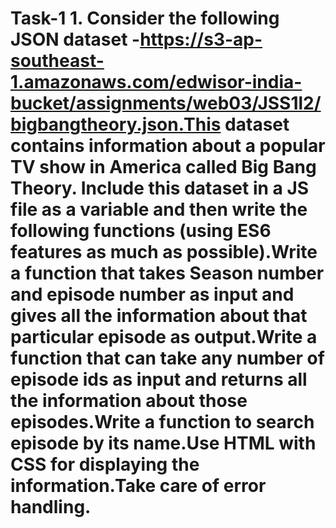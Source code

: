 # Task-1 1. Consider the following JSON dataset -https://s3-ap-southeast-1.amazonaws.com/edwisor-india-bucket/assignments/web03/JSS1l2/bigbangtheory.json.This dataset contains information about a popular TV show in America called Big Bang Theory. Include this dataset in a JS file as a variable and then write the following functions (using ES6 features as much as possible).Write a function that takes Season number and episode number as input and gives all the information about that particular episode as output.Write a function that can take any number of episode ids as input and returns all the information about those episodes.Write a function to search episode by its name.Use HTML with CSS for displaying the information.Take care of error handling.
